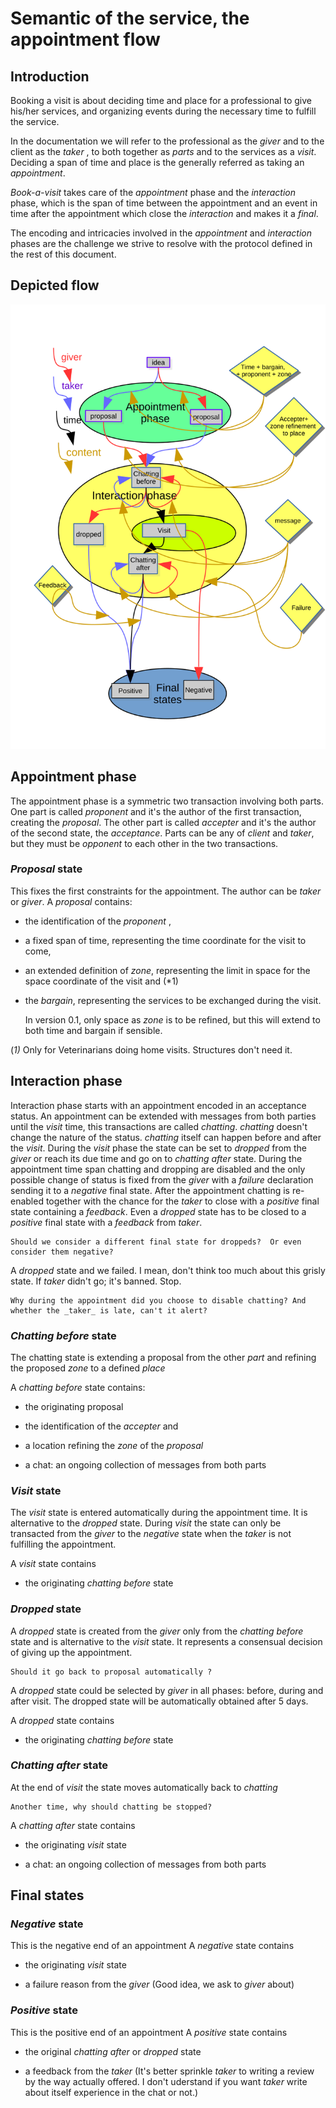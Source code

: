 # Semantic of the service, the appointment flow

## Introduction

Booking a visit is about deciding time and place for a professional to give his/her services, and organizing events during the necessary time to fulfill the service.

In the documentation we will refer to the professional as the _giver_ and to the client as the _taker_ , to both together as _parts_ and to the services as a _visit_.
Deciding a span of time and place is the generally referred as taking an _appointment_. 

*Book-a-visit* takes care of the _appointment_ phase and the _interaction_ phase, which is the span of time between the appointment and an event in time after the appointment which close the _interaction_ and makes it a _final_.

The encoding and intricacies involved in the _appointment_ and _interaction_ phases are the challenge we strive to resolve with the protocol defined in the rest of this document.

## Depicted flow

![flow](book-a-services.svg)

## Appointment phase

The appointment phase is a symmetric two transaction involving both parts.
One part is called _proponent_ and it's the author of the first transaction, creating the _proposal_. The other part is called _accepter_ and it's the author of the second state, the _acceptance_.
Parts can be any of _client_ and _taker_, but they must be _opponent_ to each other in the two transactions.

### _Proposal_ state

This fixes the first constraints for the appointment. The author can be _taker_ or _giver_.
A _proposal_ contains:

* the identification of the _proponent_ , 

* a fixed span of time, representing the time coordinate for the visit to come, 

* an extended definition of _zone_, representing the limit in space for the space coordinate of the visit and (*1)

* the _bargain_, representing the services to be exchanged during the visit.

    In version 0.1, only space as _zone_ is to be refined, but this will extend to both time and bargain if sensible.
    
(*1)* Only for Veterinarians doing home visits. Structures don't need it. 

## Interaction phase

Interaction phase starts with an appointment encoded in an acceptance status. An appointment can be extended with messages from both parties until the _visit_ time, this transactions are called _chatting_. _chatting_ doesn't change the nature of the status. _chatting_ itself can happen before and after the _visit_.
During the _visit_ phase the state can be set to _dropped_ from the _giver_ or reach its due time and go on to _chatting after_ state.
During the appointment time span chatting and dropping are disabled and the only possible change of status is fixed from the _giver_ with a _failure_ declaration sending it to a _negative_ final state.
After the appointment chatting is re-enabled together with the chance for the _taker_ to close with a _positive_ final state containing a _feedback_.
Even a _dropped_ state has to be closed to a _positive_ final state with a _feedback_ from _taker_.
    
    Should we consider a different final state for droppeds?  Or even consider them negative?

A _dropped_ state and we failed. I mean, don't think too much about this grisly state. If _taker_ didn't go; it's banned. Stop. 

    Why during the appointment did you choose to disable chatting? And whether the _taker_ is late, can't it alert? 

### _Chatting before_ state

The chatting state is extending a proposal from the other _part_ and refining the proposed _zone_ to a defined _place_

A _chatting before_ state contains:

* the originating proposal

* the identification of the _accepter_ and

* a location refining the _zone_ of the _proposal_ 

* a chat: an ongoing collection of messages from both parts

### _Visit_ state

The _visit_ state is entered automatically during the appointment time. It is alternative to the _dropped_ state.
During _visit_ the state can only be transacted from the _giver_ to the _negative_ state when the _taker_ is not fulfilling the appointment.

A _visit_ state contains 

* the originating _chatting before_ state

### _Dropped_ state

A _dropped_ state is  created from the _giver_ only from the _chatting before_ state and is alternative to the _visit_ state. It represents a consensual decision of giving up the appointment. 

    Should it go back to proposal automatically ?
    
A _dropped_ state could be selected by _giver_ in all phases: before, during and after visit. The dropped state will be automatically obtained after 5 days. 

A _dropped_ state contains 

* the originating _chatting before_ state

### _Chatting after_ state

At the end of _visit_ the state moves automatically back to _chatting_ 

    Another time, why should chatting be stopped?

A _chatting after_ state contains

* the originating _visit_ state

* a chat: an ongoing collection of messages from both parts

## Final states

### _Negative_ state
This is the negative end of an appointment
A _negative_ state contains

* the originating _visit_ state

* a failure reason from the _giver_ (Good idea, we ask to _giver_ about) 

### _Positive_ state

This is the positive end of an appointment
A _positive_ state contains

* the original _chatting after_  or _dropped_ state 

* a feedback from the _taker_ (It's better sprinkle _taker_ to writing a review by the way actually offered. I don't uderstand if you want _taker_ write about itself experience in the chat or not.) 













